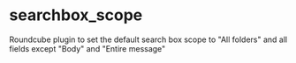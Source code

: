 # searchbox_scope
Roundcube plugin to set the default search box scope to "All folders" and all fields except "Body" and "Entire message"

